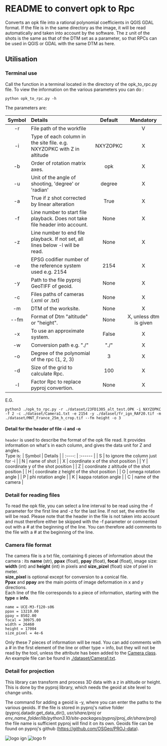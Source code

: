 # README to convert opk to Rpc

Converts an opk file into a rational polynomial coefficients in QGIS GDAL format. If the file is in the same directory as the image, it will be read automatically and taken into account by the software.
The z unit of the shots is the same as that of the DTM set as a parameter, so that RPCs can be used in QGIS or GDAL with the same DTM as here.

## Utilisation

### Terminal use

Call the function in a terminal located in the directory of the opk_to_rpc.py file. To view the information on the various parameters you can do : 

```python opk_to_rpc.py -h``` 

The parameters are:

| Symbol | Details | Default | Mandatory |
| :----: | :------ | :-----: | :-------: |
| -r | File path of the workfile | | V |
| -i | Type of each column in the site file. e.g. NXYZOPKC with Z in altitude | NXYZOPKC | X |
| -b | Order of rotation matrix axes. | opk | X |
| -u | Unit of the angle of shooting, 'degree' or 'radian' | degree | X |
| -a | True if z shot corrected by linear alteration | True | X |
| -f | Line number to start file playback. Does not take file header into account. | None | X |
| -z | Line number to end file playback. If not set, all lines below -l will be read. | None | X |
| -e | EPSG codifier number of the reference system used e.g. 2154 | 2154 | X |
| -y | Path to the file pyproj GeoTIFF of geoid. | None | X |
| -c | Files paths of cameras (.xml or .txt) | None | X |
| -m | DTM of the worksite. | None | X |
| --fm | Format of Dtm "altitude" or "height". | None | X, unless dtm is given |
| -x | To use an approximate system. | False | X |
| -w | Conversion path e.g. "./" | "./" | X |
| -o | Degree of the polynomial of the rpc (1, 2, 3) | 3 | X |
| -d | Size of the grid to calculate Rpc. | 100 | X |
| -l | Factor Rpc to replace pyproj convertion. | None | X |

E.G.
```
python3 ./opk_to_rpc.py -r ./dataset/23FD1305_alt_test.OPK -i NXYZOPKC -f 2 -c ./dataset/Camera1.txt -e 2154 -y ./dataset/fr_ign_RAF20.tif -m ./dataset/MNT_France_25m_h_crop.tif --fm height -o 3
```

#### Detail for the header of file -i and -o
`header` is used to describe the format of the opk file read. It provides information on what's in each column, and gives the data unit for Z and angles.   
Type is:
| Symbol | Details |
| :----: | :------ |
| S | to ignore the column just for -i |
| N | name of shot |
| X | coordinate x of the shot position |
| Y | coordinate y of the shot position |
| Z | coordinate z altitude of the shot position |
| H | coordinate z height of the shot position |
| O | omega rotation angle |
| P | phi rotation angle |
| K | kappa rotation angle |
| C | name of the camera |

### Detail for reading files

To read the opk file, you can select a line interval to be read using the -f parameter for the first line and -z for the last line. If not set, the entire file will be read. Please note that the header in the file is not taken into account and must therefore either be skipped with the -f parameter or commented out with a # at the beginning of the line. You can therefore add comments to the file with a # at the beginning of the line.

### Camera file format

The camera file is a txt file, containing 6 pieces of information about the camera : its **name** (str), **ppax** (float), **ppay** (float), **focal** (float), image size: **width** (int) and **height** (int) in pixels and **size_pizel** (float) size of pixel in meter.  
**size_pixel** is optional except for conversion to a conical file.  
**Ppax** and **ppay** are the main points of image deformation in x and y directions.  
Each line of the file corresponds to a piece of information, starting with the **type = info**.
```
name = UCE-M3-f120-s06
ppax = 13210.00
ppay = 8502.00
focal = 30975.00
width = 26460
height = 17004
size_pixel = 4e-6
```
Only these 7 pieces of information will be read. You can add comments with a # in the first element of the line or other type = info, but they will not be read by the tool, unless the attribute has been added to the [Camera class](./src/datastruct/camera.py).
An example file can be found in [./dataset/Camera1.txt](./dataset/Camera1.txt).

### Detail for projection

This library can transform and process 3D data with a z in altitude or height. This is done by the pyproj library, which needs the geoid at site level to change units.

The command for adding a geoid is -y, where you can enter the paths to the various geoids. If the file is stored in pyproj's native folder (pyproj.datadir.get_data_dir(), *usr/share/proj* or *env_name_folder/lib/python3.10/site-packages/pyproj/proj_dir/share/proj*) the file name is sufficient pyproj will find it on its own. 
Geoids file can be found on pyproj's github (https://github.com/OSGeo/PROJ-data).

![logo ign](docs/image/logo_ign.png) ![logo fr](docs/image/Republique_Francaise_Logo.png)